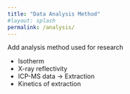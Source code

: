 ```yaml
---
title: "Data Analysis Method"
#layout: splash
permalink: /analysis/
---
```


Add analysis method used for research
* Isotherm
* X-ray reflectivity
* ICP-MS data -> Extraction
* Kinetics of extraction